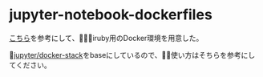 # jupyter-notebook-dockerfiles

[こちら](http://qiita.com/izumin5210/items/5531f58f31d788bb8b9b)を参考にして、iruby用のDocker環境を用意した。

[jupyter/docker-stack](https://github.com/jupyter/docker-stacks)をbaseにしているので、使い方はそちらを参考にしてください。